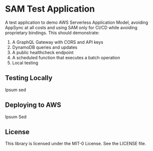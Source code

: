 # SAM Test Application

A test application to demo AWS Serverless Application Model, avoiding AppSync at all costs 
and using SAM only for CI/CD while avoiding proprietary bindings. This should demonstrate: 
1. A GraphQL Gateway with CORS and API keys
1. DynamoDB queries and updates
1. A public healthcheck endpoint
1. A scheduled function that executes a batch operation
1. Local testing


## Testing Locally

Ipsum sed


## Deploying to AWS

Ipsum Sed


## License

This library is licensed under the MIT-0 License. See the LICENSE file.
